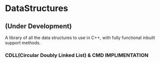 # DataStructures
## (Under Development)
A library of all the data structures to use in C++, with fully functional inbuilt support methods.
### CDLL(Circular Doubly Linked List) & CMD IMPLIMENTATION
